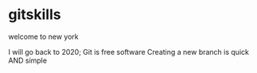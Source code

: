 # gitskills
welcome to new york

I will go back to 2020;
Git is free software
Creating a new branch is quick AND simple

